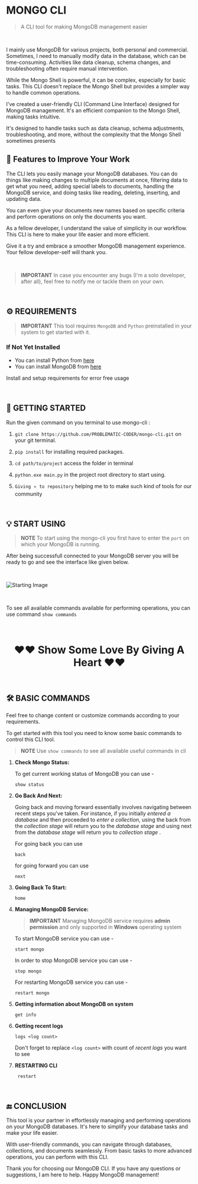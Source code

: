 # MONGO CLI


> A CLI tool for making MongoDB management easier
<br />

I mainly use MongoDB for various projects, both personal and commercial. Sometimes, I need to manually modify data in the database, which can be time-consuming. Activities like data cleanup, schema changes, and troubleshooting often require manual intervention.

While the Mongo Shell is powerful, it can be complex, especially for basic tasks. This CLI doesn't replace the Mongo Shell but provides a simpler way to handle common operations.

I've created a user-friendly CLI (Command Line Interface) designed for MongoDB management. It's an efficient companion to the Mongo Shell, making tasks intuitive.


It's designed to handle tasks such as data cleanup, schema adjustments, troubleshooting, and more, without the complexity that the Mongo Shell sometimes presents


## 📝 Features to Improve Your Work

The CLI lets you easily manage your MongoDB databases. You can do things like making changes to multiple documents at once, filtering data to get what you need, adding special labels to documents, handling the MongoDB service, and doing tasks like reading, deleting, inserting, and updating data. 

You can even give your documents new names based on specific criteria and perform operations on only the documents you want.


As a fellow developer, I understand the value of simplicity in our workflow. This CLI is here to make your life easier and more efficient. 

Give it a try and embrace a smoother MongoDB management experience. Your fellow developer-self will thank you.

<br/>

>**IMPORTANT**
>In case you encounter any bugs (I'm a solo developer, after all), feel free to notify me or tackle them on your own.

<br/>

## ⚙️ REQUIREMENTS

>  **IMPORTANT** 
> This tool requires `MongoDB` and `Python` preinstalled in your system to get started with it.

### If Not Yet Installed 

   - You can install Python from [here](https://www.python.org/downloads/)
   - You can install MongoDB from [here](https://www.mongodb.com/docs/manual/installation/)

Install and setup requirements for error free usage

<br/>

## 🚀 GETTING STARTED

Run the given command on you terminal to use mongo-cli :

1) `git clone https://github.com/PROBLEMATIC-CODER/mongo-cli.git` on your git terminal.

2) `pip install` for installing required packages. 

3) `cd path/to/project` access the folder in terminal

4) `python.exe main.py` in the project root directory to start using.
 
5)  `Giving ⭐️ to repository` helping me to to make such kind of tools for our community

</br>

## 💡 START USING

> **NOTE**
> To start using the mongo-cli you first have to enter the `port` on which your MongoDB is running. 

After being successfull connected to your MongoDB server you will be ready to go and see the interface like given below.

</br>

![Starting Image](https://github.com/PROBLEMATIC-CODER/images/blob/master/Mongo%20CLI/mongo_cli.png?raw=true)

</br>

To see all available commands available for performing operations, you can use command `show commands`

</br>

<div align="center">

# **❤️❤️ Show Some Love By Giving A Heart ❤️❤️** 

</div>

<br/>

##  🛠️ BASIC COMMANDS

   Feel free to change content or customize commands according to your requirements.

   To get started with this tool you need to know some basic commands to control this CLI tool.

   > **NOTE** 
   > Use `show commands` to see all available useful commands in cli
   

1) **Check Mongo Status:**

    To get current working status of MongoDB you can use -

    ```console
    show status
    ```
2) **Go Back And Next:**

    Going back and moving forward essentially involves navigating between recent steps you've taken. For instance, if you initially *entered a database* and then 
    proceeded to *enter a collection*, using the back from the *collection stage* will return you to the *database stage* and using next from the *database stage* 
    will return you to *collection stage* .

    For going back you can use
    ```console
    back
    ```

    for going forward you can use
    ```console
    next
    ```
    
4) **Going Back To Start:**

   ```console
   home
   ```

5) **Managing MongoDB Service:**

   > **IMPORTANT**
   >  Managing MongoDB service requires **admin permission** and only supported in **Windows** operating system

   To start MongoDB service you can use -
   
    ```console
    start mongo
    ```

   In order to stop MongoDB service you can use -
   
    ```console   
    stop mongo
    ```

   For restarting MongoDB service you can use -
   
    ```console
    restart mongo
    ```
   
6) **Getting information about MongoDB on system**
   
   ```console
   get info
   ```
8) **Getting recent logs**

   ```console
   logs <log count>
   ```
   Don't forget to replace `<log count>` with count of *recent logs* you want to see

9) **RESTARTING CLI**
   ```console
    restart
   ```
<br/>


## 🔚 CONCLUSION

This tool is your partner in effortlessly managing and performing operations on your MongoDB databases. It's here to simplify your database tasks and make your life easier.

With user-friendly commands, you can navigate through databases, collections, and documents seamlessly. From basic tasks to more advanced operations, you can perform with this CLI.

Thank you for choosing our MongoDB CLI. If you have any questions or suggestions, I am here to help. Happy MongoDB management!
